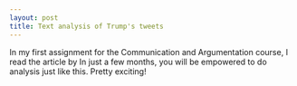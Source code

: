 ```yaml
---
layout: post
title: Text analysis of Trump's tweets 
---
```


In my first assignment for the Communication and Argumentation course, I read the article by 
In just a few months, you will be empowered to do analysis just like this. Pretty exciting!
